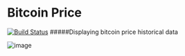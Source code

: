 # Bitcoin Price
[![Build Status](https://travis-ci.com/radwanic/bitcoin-price.svg?branch=master)](https://travis-ci.com/radwanic/bitcoin-price)
#####Displaying bitcoin price historical data

![image](https://user-images.githubusercontent.com/10232523/74687763-fe0b5800-51dd-11ea-9ad6-8dd06cd256a9.png)
